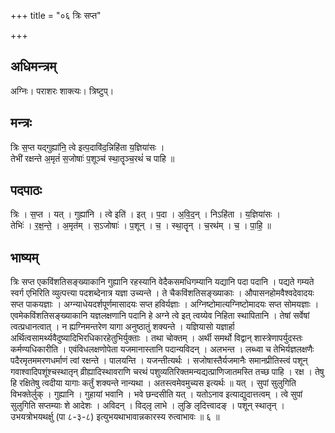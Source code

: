 +++
title = "०६ त्रिः सप्त"

+++
## अधिमन्त्रम्
अग्निः। पराशरः शाक्त्यः। त्रिष्टुप्।

## मन्त्रः
त्रिः स॒प्त यद्गुह्या॑नि॒ त्वे इत्प॒दावि॑द॒न्निहि॑ता य॒ज्ञिया॑सः ।  
तेभी॑ रक्षन्ते अ॒मृतं॑ स॒जोषाः॑ प॒शूञ्च॑ स्था॒तॄञ्च॒रथं॑ च पाहि ॥

## पदपाठः
त्रिः । स॒प्त । यत् । गुह्या॑नि । त्वे इति॑ । इत् । प॒दा । अ॒वि॒द॒न् । निऽहि॑ता । य॒ज्ञिया॑सः ।  
तेभिः॑ । र॒क्ष॒न्ते॒ । अ॒मृत॑म् । स॒ऽजोषाः॑ । प॒शून् । च॒ । स्था॒तॄन् । च॒रथ॑म् । च॒ । पा॒हि॒ ॥

## भाष्यम्
त्रिः सप्त एकविंशतिसङ्ख्याकानि गुह्यानि रहस्यानि वेदैकसमधिगम्यानि यद्यानि पदा पदानि । पद्यते गम्यते स्वर्ग एभिरिति व्युत्पत्त्या पदशब्देनात्र यज्ञा उच्यन्ते । ते चैकविंशतिसङ्ख्याकाः । औपासनहोमवैश्वदेवादयः सप्त पाकयज्ञाः । अग्न्याधेयदर्शपूर्णमासादयः सप्त हविर्यज्ञाः । अग्निष्टोमात्यग्निष्टोमादयः सप्त सोमयज्ञाः । एवमेकविंशतिसङ्ख्याकानि यज्ञलक्षणानि पदानि हे अग्ने त्वे इत् त्वय्येव निहिता स्थापितानि । तेषां सर्वेषां त्वत्प्रधानत्वात् । न ह्यग्निमन्तरेण यागा अनुष्ठातुं शक्यन्ते । यज्ञियासो यज्ञार्हा अर्थित्वसामर्थ्यवैदुष्यादिभिरधिकारहेतुभिर्युक्ताः । तथा चोक्तम् । अर्थी समर्थो विद्वान् शास्त्रेणापर्युदस्तः कर्मण्यधिकारीति । एवंविधलक्षणोपेता यजमानास्तानि पदान्यविदन् । अलभन्त । लब्ध्वा च तेभिर्यज्ञलक्षणैः पदैरमृतममरणधर्माणं त्वां रक्षन्ते । पालयन्ति । यजन्तीत्यर्थः । सजोषास्तैर्यजमानैः समानप्रीतिस्त्वं पशून् गवाश्वादिपशूंश्चस्थातृन् व्रीह्यादिस्थावराणि चरथं पशुव्यतिरिक्तमन्यद्यत्प्राणिजातमस्ति तच्छ पाहि । रक्ष । तेषु हि रक्षितेषु त्वदीया यागाः कर्तुं शक्यन्ते नान्यथा । अतस्त्वमेवमुच्यस इत्यर्थः ॥ यत् । सुपां सुलुगिति विभक्तेर्लुक् । गुह्यानि । गुहायां भवानि । भवे छन्दसीति यत् । यतोऽनाव इत्याद्युदात्तत्वम् । त्वे सुपां सुलुगिति सप्तम्याः शे आदेशः । अविदन् । विद्लृ लाभे । लुङि लृदित्त्वादङ् । पशून् स्थातृन् । उभयत्रोभयथर्क्षु (पा ८-३-८) इत्युभयथाभावान्नकारस्य रुत्वाभावः ॥ ६ ॥